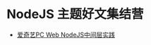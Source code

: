 # NodeJS 主题好文集结营

+ <a href="https://mp.weixin.qq.com/s/0VjxGnF8mgOFx_oSiLUz5Q" target="_blank">爱奇艺PC Web NodeJS中间层实践</a>